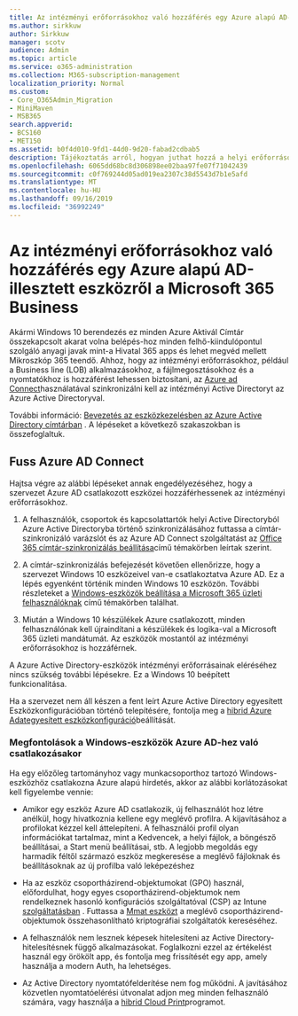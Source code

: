 ```yaml
---
title: Az intézményi erőforrásokhoz való hozzáférés egy Azure alapú AD-illesztett eszközről a Microsoft 365 Business
ms.author: sirkkuw
author: Sirkkuw
manager: scotv
audience: Admin
ms.topic: article
ms.service: o365-administration
ms.collection: M365-subscription-management
localization_priority: Normal
ms.custom:
- Core_O365Admin_Migration
- MiniMaven
- MSB365
search.appverid:
- BCS160
- MET150
ms.assetid: b0f4d010-9fd1-44d0-9d20-fabad2cdbab5
description: Tájékoztatás arról, hogyan juthat hozzá a helyi erőforrásokhoz, például az üzleti alkalmazásokhoz, a fájlmegosztásokhoz és a nyomtatókhoz egy Azure Active Directory-hoz csatlakozott a Windows 10 eszközhöz.
ms.openlocfilehash: 6065dd68bc8d306898ee02baa97fe07f71042439
ms.sourcegitcommit: c0f769244d05ad019ea2307c38d5543d7b1e5afd
ms.translationtype: MT
ms.contentlocale: hu-HU
ms.lasthandoff: 09/16/2019
ms.locfileid: "36992249"
---
```

# <a name="access-on-premises-resources-from-an-azure-ad-joined-device-in-microsoft-365-business"></a>Az intézményi erőforrásokhoz való hozzáférés egy Azure alapú AD-illesztett eszközről a Microsoft 365 Business

Akármi Windows 10 berendezés ez minden Azure Aktivál Címtár összekapcsolt akarat volna belépés-hoz minden felhő-kiindulópontul szolgáló anyagi javak mint-a Hivatal 365 apps és lehet megvéd mellett Mikroszkóp 365 teendő. Ahhoz, hogy az intézményi erőforrásokhoz, például a Business line (LOB) alkalmazásokhoz, a fájlmegosztásokhoz és a nyomtatókhoz is hozzáférést lehessen biztosítani, az [Azure ad Connect](https://docs.microsoft.com/en-us/azure/active-directory/connect/active-directory-aadconnect)használatával szinkronizálni kell az intézményi Active Directoryt az Azure Active Directoryval. 

További információ: [Bevezetés az eszközkezelésben az Azure Active Directory címtárban](https://docs.microsoft.com/en-us/azure/active-directory/device-management-introduction) .
A lépéseket a következő szakaszokban is összefoglaltuk.

## <a name="run-azure-ad-connect"></a>Fuss Azure AD Connect

Hajtsa végre az alábbi lépéseket annak engedélyezéséhez, hogy a szervezet Azure AD csatlakozott eszközei hozzáférhessenek az intézményi erőforrásokhoz.
  
1. A felhasználók, csoportok és kapcsolattartók helyi Active Directoryból Azure Active Directoryba történő szinkronizálásához futtassa a címtár-szinkronizáló varázslót és az Azure AD Connect szolgáltatást az [Office 365 címtár-szinkronizálás beállítása](https://support.office.com/article/1b3b5318-6977-42ed-b5c7-96fa74b08846)című témakörben leírtak szerint.
    
2. A címtár-szinkronizálás befejezését követően ellenőrizze, hogy a szervezet Windows 10 eszközeivel van-e csatlakoztatva Azure AD. Ez a lépés egyenként történik minden Windows 10 eszközön. További részleteket a [Windows-eszközök beállítása a Microsoft 365 üzleti felhasználóknak](set-up-windows-devices.md) című témakörben találhat. 
    
3. Miután a Windows 10 készülékek Azure csatlakozott, minden felhasználónak kell újraindítani a készülékek és logika-val a Microsoft 365 üzleti mandátumát. Az eszközök mostantól az intézményi erőforrásokhoz is hozzáférnek.
    
A Azure Active Directory-eszközök intézményi erőforrásainak eléréséhez nincs szükség további lépésekre. Ez a Windows 10 beépített funkcionalitása. 
  
Ha a szervezet nem áll készen a fent leírt Azure Active Directory egyesített Eszközkonfigurációban történő telepítésére, fontolja meg a [hibrid Azure Adategyesített eszközkonfiguráció](manage-windows-devices.md)beállítását.
  
### <a name="considerations-when-joining-your-windows-devices-to-azure-ad"></a>Megfontolások a Windows-eszközök Azure AD-hez való csatlakozásakor

Ha egy előzőleg tartományhoz vagy munkacsoporthoz tartozó Windows-eszközhöz csatlakozna Azure alapú hirdetés, akkor az alábbi korlátozásokat kell figyelembe vennie:
  
- Amikor egy eszköz Azure AD csatlakozik, új felhasználót hoz létre anélkül, hogy hivatkoznia kellene egy meglévő profilra. A kijavításához a profilokat kézzel kell áttelepíteni. A felhasználói profil olyan információkat tartalmaz, mint a Kedvencek, a helyi fájlok, a böngésző beállításai, a Start menü beállításai, stb. A legjobb megoldás egy harmadik féltől származó eszköz megkeresése a meglévő fájloknak és beállításoknak az új profilba való leképezéshez

- Ha az eszköz csoportházirend-objektumokat (GPO) használ, előfordulhat, hogy egyes csoportházirend-objektumok nem rendelkeznek hasonló konfigurációs szolgáltatóval (CSP) az Intune [szolgáltatásban](https://docs.microsoft.com/windows/configuration/provisioning-packages/how-it-pros-can-use-configuration-service-providers) . Futtassa a [Mmat eszközt](https://www.microsoft.com/download/details.aspx?id=45520) a meglévő csoportházirend-objektumok összehasonlítható kriptográfiai szolgáltatók kereséséhez.

- A felhasználók nem lesznek képesek hitelesíteni az Active Directory-hitelesítésnek függő alkalmazásokat. Foglalkozni ezzel az értékelést használ egy örökölt app, és fontolja meg frissítését egy app, amely használja a modern Auth, ha lehetséges.

- Az Active Directory nyomtatófelderítése nem fog működni. A javításához közvetlen nyomtatóelérési útvonalat adjon meg minden felhasználó számára, vagy használja a [hibrid Cloud Print](https://docs.microsoft.com/windows-server/administration/hybrid-cloud-print/hybrid-cloud-print-deploy)programot.
